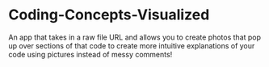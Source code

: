 # Coding-Concepts-Visualized
An app that takes in a raw file URL and allows you to create photos that pop up over sections of that code to create more intuitive explanations of your code using pictures instead of messy comments!
